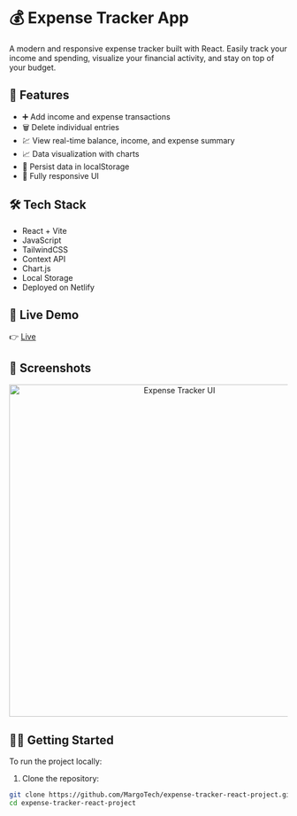 # 💰 Expense Tracker App

A modern and responsive expense tracker built with React. Easily track your income and spending, visualize your financial activity, and stay on top of your budget.

## 🚀 Features

- ➕ Add income and expense transactions
- 🗑 Delete individual entries
- 💹 View real-time balance, income, and expense summary
- 📈 Data visualization with charts 
- 💾 Persist data in localStorage
- 📱 Fully responsive UI

## 🛠 Tech Stack

- React + Vite
- JavaScript
- TailwindCSS
- Context API
- Chart.js
- Local Storage
- Deployed on Netlify

## 🔗 Live Demo

👉 [Live](https://68d9a482af6a5f00082f5eea--expencse-tracker.netlify.app/)

## 📸 Screenshots

<p align="center">
  <img src="https://your-screenshot-link.png" alt="Expense Tracker UI" width="600"/>
</p>

## 🧑‍💻 Getting Started

To run the project locally:

1. Clone the repository:

```bash
git clone https://github.com/MargoTech/expense-tracker-react-project.git
cd expense-tracker-react-project

